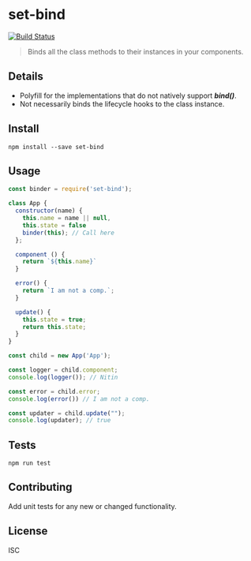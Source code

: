 # set-bind
[![Build Status](https://travis-ci.org/nitin42/set-bind.svg?branch=master)](https://travis-ci.org/nitin42/set-bind)

> Binds all the class methods to their instances in your components.


## Details
* Polyfill for the implementations that do not natively support ***bind()***.
* Not necessarily binds the lifecycle hooks to the class instance.

## Install
```
npm install --save set-bind
```

## Usage
```javascript
const binder = require('set-bind');

class App {
  constructor(name) {
    this.name = name || null,
    this.state = false
    binder(this); // Call here
  };

  component () {
    return `${this.name}`
  }

  error() {
    return `I am not a comp.`;
  }

  update() {
    this.state = true;
    return this.state;
  }
}

const child = new App('App');

const logger = child.component;
console.log(logger()); // Nitin

const error = child.error;
console.log(error()) // I am not a comp.

const updater = child.update("");
console.log(updater); // true
```

## Tests
```
npm run test
```

## Contributing 
Add unit tests for any new or changed functionality.

## License 
ISC

